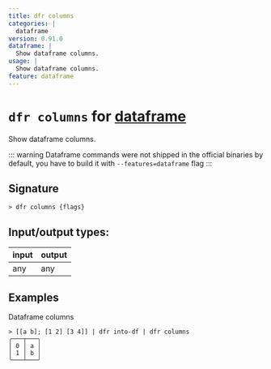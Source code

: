 ```yaml
---
title: dfr columns
categories: |
  dataframe
version: 0.91.0
dataframe: |
  Show dataframe columns.
usage: |
  Show dataframe columns.
feature: dataframe
---
```

<!-- This file is automatically generated. Please edit the command in https://github.com/nushell/nushell instead. -->

# `dfr columns` for [dataframe](/commands/categories/dataframe.md)

<div class='command-title'>Show dataframe columns.</div>

::: warning
Dataframe commands were not shipped in the official binaries by default, you have to build it with `--features=dataframe` flag
:::

## Signature

```> dfr columns {flags} ```


## Input/output types:

| input | output |
| ----- | ------ |
| any   | any    |

## Examples

Dataframe columns
```nu
> [[a b]; [1 2] [3 4]] | dfr into-df | dfr columns
╭───┬───╮
│ 0 │ a │
│ 1 │ b │
╰───┴───╯

```
